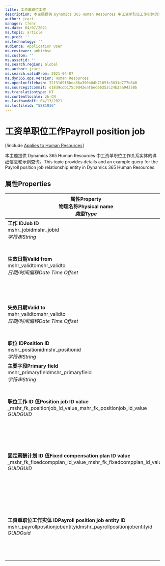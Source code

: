 ```yaml
---
title: 工资单职位工作
description: 本主题提供 Dynamics 365 Human Resources 中工资单职位工作实体的详细信息和示例查询。
author: jcart
manager: tfehr
ms.date: 04/07/2021
ms.topic: article
ms.prod: ''
ms.technology: ''
audience: Application User
ms.reviewer: anbichse
ms.custom: ''
ms.assetid: ''
ms.search.region: Global
ms.author: jcart
ms.search.validFrom: 2021-04-07
ms.dyn365.ops.version: Human Resources
ms.openlocfilehash: 72f3109f5bea36a390b04b7165fc3831d777b640
ms.sourcegitcommit: d18d9cdb175c9d42eafbed66352c24b2aa94258b
ms.translationtype: HT
ms.contentlocale: zh-CN
ms.lasthandoff: 04/13/2021
ms.locfileid: "5881936"
---
```

# <a name="payroll-position-job"></a><span data-ttu-id="5bf4a-103">工资单职位工作</span><span class="sxs-lookup"><span data-stu-id="5bf4a-103">Payroll position job</span></span>

[!include [Applies to Human Resources](../includes/applies-to-hr.md)]

<span data-ttu-id="5bf4a-104">本主题提供 Dynamics 365 Human Resources 中工资单职位工作关系实体的详细信息和示例查询。</span><span class="sxs-lookup"><span data-stu-id="5bf4a-104">This topic provides details and an example query for the Payroll position job relationship entity in Dynamics 365 Human Resources.</span></span>

## <a name="properties"></a><span data-ttu-id="5bf4a-105">属性</span><span class="sxs-lookup"><span data-stu-id="5bf4a-105">Properties</span></span>

| <span data-ttu-id="5bf4a-106">属性</span><span class="sxs-lookup"><span data-stu-id="5bf4a-106">Property</span></span><br><span data-ttu-id="5bf4a-107">**物理名称**</span><span class="sxs-lookup"><span data-stu-id="5bf4a-107">**Physical name**</span></span><br><span data-ttu-id="5bf4a-108">**_类型_**</span><span class="sxs-lookup"><span data-stu-id="5bf4a-108">**_Type_**</span></span> | <span data-ttu-id="5bf4a-109">使用</span><span class="sxs-lookup"><span data-stu-id="5bf4a-109">Use</span></span> | <span data-ttu-id="5bf4a-110">说明</span><span class="sxs-lookup"><span data-stu-id="5bf4a-110">Description</span></span> |
| --- | --- | --- |
| <span data-ttu-id="5bf4a-111">**工作 ID**</span><span class="sxs-lookup"><span data-stu-id="5bf4a-111">**Job ID**</span></span><br><span data-ttu-id="5bf4a-112">mshr_jobid</span><span class="sxs-lookup"><span data-stu-id="5bf4a-112">mshr_jobid</span></span><br><span data-ttu-id="5bf4a-113">*字符串*</span><span class="sxs-lookup"><span data-stu-id="5bf4a-113">*String*</span></span> | <span data-ttu-id="5bf4a-114">只读</span><span class="sxs-lookup"><span data-stu-id="5bf4a-114">Readp-only</span></span><br><span data-ttu-id="5bf4a-115">必填</span><span class="sxs-lookup"><span data-stu-id="5bf4a-115">Required</span></span> |<span data-ttu-id="5bf4a-116">工作的 ID。</span><span class="sxs-lookup"><span data-stu-id="5bf4a-116">The ID of the job.</span></span> |
| <span data-ttu-id="5bf4a-117">**生效日期**</span><span class="sxs-lookup"><span data-stu-id="5bf4a-117">**Valid from**</span></span><br><span data-ttu-id="5bf4a-118">mshr_validto</span><span class="sxs-lookup"><span data-stu-id="5bf4a-118">mshr_validto</span></span><br><span data-ttu-id="5bf4a-119">*日期/时间偏移*</span><span class="sxs-lookup"><span data-stu-id="5bf4a-119">*Date Time Offset*</span></span> | <span data-ttu-id="5bf4a-120">只读</span><span class="sxs-lookup"><span data-stu-id="5bf4a-120">Read-only</span></span> <br><span data-ttu-id="5bf4a-121">必填</span><span class="sxs-lookup"><span data-stu-id="5bf4a-121">Required</span></span> | <span data-ttu-id="5bf4a-122">职位和工作关系有效的开始日期。</span><span class="sxs-lookup"><span data-stu-id="5bf4a-122">Date the postion and job relationship is valid from.</span></span> |
| <span data-ttu-id="5bf4a-123">**失效日期**</span><span class="sxs-lookup"><span data-stu-id="5bf4a-123">**Valid to**</span></span><br><span data-ttu-id="5bf4a-124">mshr_validto</span><span class="sxs-lookup"><span data-stu-id="5bf4a-124">mshr_validto</span></span><br><span data-ttu-id="5bf4a-125">*日期/时间偏移*</span><span class="sxs-lookup"><span data-stu-id="5bf4a-125">*Date Time Offset*</span></span> | <span data-ttu-id="5bf4a-126">只读</span><span class="sxs-lookup"><span data-stu-id="5bf4a-126">Read-only</span></span> <br><span data-ttu-id="5bf4a-127">必填</span><span class="sxs-lookup"><span data-stu-id="5bf4a-127">Required</span></span> | <span data-ttu-id="5bf4a-128">职位和工作关系有效的结束日期。</span><span class="sxs-lookup"><span data-stu-id="5bf4a-128">Date the position and job relationship is valid to.</span></span>  |
| <span data-ttu-id="5bf4a-129">**职位 ID**</span><span class="sxs-lookup"><span data-stu-id="5bf4a-129">**Position ID**</span></span><br><span data-ttu-id="5bf4a-130">mshr_positionid</span><span class="sxs-lookup"><span data-stu-id="5bf4a-130">mshr_positionid</span></span><br><span data-ttu-id="5bf4a-131">*字符串*</span><span class="sxs-lookup"><span data-stu-id="5bf4a-131">*String*</span></span> | <span data-ttu-id="5bf4a-132">只读</span><span class="sxs-lookup"><span data-stu-id="5bf4a-132">Read-only</span></span><br><span data-ttu-id="5bf4a-133">必填</span><span class="sxs-lookup"><span data-stu-id="5bf4a-133">Required</span></span> | <span data-ttu-id="5bf4a-134">职位的 ID。</span><span class="sxs-lookup"><span data-stu-id="5bf4a-134">The ID of the position.</span></span> |
| <span data-ttu-id="5bf4a-135">**主要字段**</span><span class="sxs-lookup"><span data-stu-id="5bf4a-135">**Primary field**</span></span><br><span data-ttu-id="5bf4a-136">mshr_primaryfield</span><span class="sxs-lookup"><span data-stu-id="5bf4a-136">mshr_primaryfield</span></span><br><span data-ttu-id="5bf4a-137">*字符串*</span><span class="sxs-lookup"><span data-stu-id="5bf4a-137">*String*</span></span> | <span data-ttu-id="5bf4a-138">必填</span><span class="sxs-lookup"><span data-stu-id="5bf4a-138">Required</span></span><br><span data-ttu-id="5bf4a-139">系统生成的</span><span class="sxs-lookup"><span data-stu-id="5bf4a-139">System generated</span></span> |  |
| <span data-ttu-id="5bf4a-140">**职位工作 ID 值**</span><span class="sxs-lookup"><span data-stu-id="5bf4a-140">**Position job ID value**</span></span><br><span data-ttu-id="5bf4a-141">_mshr_fk_positionjob_id_value</span><span class="sxs-lookup"><span data-stu-id="5bf4a-141">_mshr_fk_positionjob_id_value</span></span><br><span data-ttu-id="5bf4a-142">*GUID*</span><span class="sxs-lookup"><span data-stu-id="5bf4a-142">*GUID*</span></span> | <span data-ttu-id="5bf4a-143">只读</span><span class="sxs-lookup"><span data-stu-id="5bf4a-143">Read-only</span></span><br><span data-ttu-id="5bf4a-144">必填</span><span class="sxs-lookup"><span data-stu-id="5bf4a-144">Required</span></span><br><span data-ttu-id="5bf4a-145">外键：mshr_payrollpositionjobentity 的 mshr_PayrollPositionJobEntity</span><span class="sxs-lookup"><span data-stu-id="5bf4a-145">Foreign key:mshr_PayrollPositionJobEntity of the mshr_payrollpositionjobentity</span></span> |<span data-ttu-id="5bf4a-146">与职位关联的工作的 ID。</span><span class="sxs-lookup"><span data-stu-id="5bf4a-146">The ID of the job associated with the position.</span></span>|
| <span data-ttu-id="5bf4a-147">**固定薪酬计划 ID 值**</span><span class="sxs-lookup"><span data-stu-id="5bf4a-147">**Fixed compensation plan ID value**</span></span><br><span data-ttu-id="5bf4a-148">_mshr_fk_fixedcompplan_id_value</span><span class="sxs-lookup"><span data-stu-id="5bf4a-148">_mshr_fk_fixedcompplan_id_value</span></span><br><span data-ttu-id="5bf4a-149">*GUID*</span><span class="sxs-lookup"><span data-stu-id="5bf4a-149">*GUID*</span></span> | <span data-ttu-id="5bf4a-150">只读</span><span class="sxs-lookup"><span data-stu-id="5bf4a-150">Read-only</span></span><br><span data-ttu-id="5bf4a-151">必填</span><span class="sxs-lookup"><span data-stu-id="5bf4a-151">Required</span></span><br><span data-ttu-id="5bf4a-152">外键：mshr_payrollfixedcompensationplanentity 的 mshr_FixedCompPlan_id</span><span class="sxs-lookup"><span data-stu-id="5bf4a-152">Foreign key: mshr_FixedCompPlan_id of mshr_payrollfixedcompensationplanentity</span></span>  | <span data-ttu-id="5bf4a-153">与职位关联的固定薪酬计划的 ID。</span><span class="sxs-lookup"><span data-stu-id="5bf4a-153">The ID of the fixed compensation plan associated with the position.</span></span> |
| <span data-ttu-id="5bf4a-154">**工资单职位工作实体 ID**</span><span class="sxs-lookup"><span data-stu-id="5bf4a-154">**Payroll position job entity ID**</span></span><br><span data-ttu-id="5bf4a-155">mshr_payrollpositionjobentityid</span><span class="sxs-lookup"><span data-stu-id="5bf4a-155">mshr_payrollpositionjobentityid</span></span><br><span data-ttu-id="5bf4a-156">*GUID*</span><span class="sxs-lookup"><span data-stu-id="5bf4a-156">*Guid*</span></span> | <span data-ttu-id="5bf4a-157">必填</span><span class="sxs-lookup"><span data-stu-id="5bf4a-157">Required</span></span><br><span data-ttu-id="5bf4a-158">系统生成。</span><span class="sxs-lookup"><span data-stu-id="5bf4a-158">System generated.</span></span> | <span data-ttu-id="5bf4a-159">系统生成的用于唯一标识工作的 GUID 值。</span><span class="sxs-lookup"><span data-stu-id="5bf4a-159">A system-generated GUID value to uniquely identify the job.</span></span>  |

